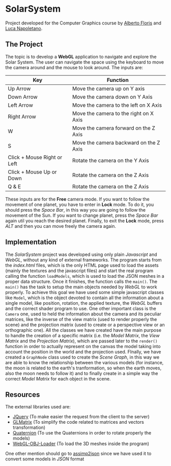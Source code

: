 # SolarSystem

Project developed for the Computer Graphics course by [Alberto Floris](https://github.com/sirolf-otrebla) and [Luca Napoletano](https://github.com/lnapo94).

## The Project
The topic is to develop a **WebGL** application to navigate and explore the Solar System. The user can navigate the space using the keyboard to move the camera around and the mouse to look around.
The inputs are:

Key                         | Function
----------------------------|--------------------------------------------
Up Arrow                    | Move the camera up on Y axis
Down Arrow                  | Move the camera down on Y Axis
Left Arrow                  | Move the camera to the left on X Axis
Right Arrow                 | Move the camera to the right on X Axis
W                           | Move the camera forward on the Z Axis
S                           | Move the camera backward on the Z Axis
Click + Mouse Right or Left | Rotate the camera on the Y Axis
Click + Mouse Up or Down    | Rotate the camera on the Z Axis
Q & E                       | Rotate the camera on the Z Axis

These inputs are for the **Free** camera mode. If you want to follow the movement of one planet, you have to enter in **Lock** mode. To do it, you should press the _Space Bar_, in this way you are going to follow the movement of the Sun. If you want to change planet, press the _Space Bar_ again util you reach the desired planet. Finally, to exit the **Lock** mode, press _ALT_ and then you can move freely the camera again.

## Implementation
The _SolarSystem_ project was developed using only plain _Javascript_ and _WebGL_, without any kind of external frameworks.
The program starts from the _index.html_ files, which is the only HTML page used to load the assets (mainly the textures and the javascript files) and start the real program calling the function `loadModels`, which is used to load the JSON meshes in a proper data structure. Once it finishes, the function calls the `main()`.
The `main()` has the task to setup the main objects needed by _WebGL_ to work properly. To achieve this goal we have used some simple javascript classes like `Model`, which is the object devoted to contain all the information about a single model, like position, rotation, the applied texture, the _WebGL_ buffers and the correct shader program to use. One other important class is the `Camera` one, used to held the information about the camera and its peculiar matrices, like the inverse of the view matrix (used to render properly the scene) and the projection matrix (used to create or a perspective view or an orthographic one).
All the classes we have created have the main purpose to handle the creation of a specific matrix (i.e. the _Model Matrix_, the _View Matrix_ and the _Projection Matrix_), which are passed later to the `render()` function in order to actually represent on the canvas the model taking into account the position in the world and the projection used.
FInally, we have created a `GraphNode` class used to create the _Scene Graph_, in this way we are able to know the relationship between the various models (for instance, the moon is related to the earth's tranformation, so when the earth moves, also the moon needs to follow it) and to finally create in a simple way the correct _Model Matrix_ for each object in the scene.

## Resources
The external libraries used are:
* [JQuery](https://github.com/jquery/jquery) (To make easier the request from the client to the server)
* [GLMatrix](http://glmatrix.net/) (To simplify the code related to matrices and vectors transformation)
* [Quaternion](https://www.npmjs.com/package/quaternion) (To use the Quaternions in order to rotate properly the models)
* [WebGL-OBJ-Loader](https://github.com/frenchtoast747/webgl-obj-loader) (To load the 3D meshes inside the program)

One other mention should go to [assimp2json](https://github.com/acgessler/assimp2json) since we have used it to convert some models in _JSON_ format






